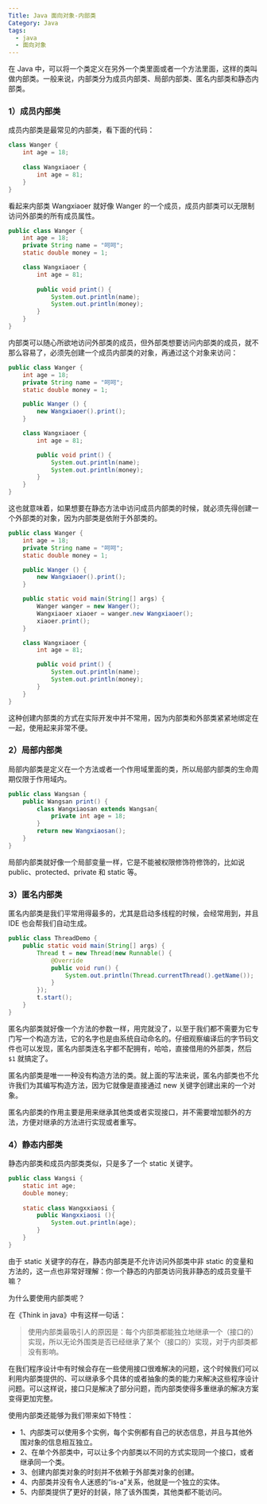 ```yaml
---
Title: Java 面向对象-内部类
Category: Java
tags:
  - java
  - 面向对象
---
```

在 Java 中，可以将一个类定义在另外一个类里面或者一个方法里面，这样的类叫做内部类。一般来说，内部类分为成员内部类、局部内部类、匿名内部类和静态内部类。  
  
### **1）成员内部类**  
  
成员内部类是最常见的内部类，看下面的代码：  
  
```java  
class Wanger {
    int age = 18;
    
    class Wangxiaoer {
        int age = 81;
    }
}
```  
  
看起来内部类 Wangxiaoer 就好像 Wanger 的一个成员，成员内部类可以无限制访问外部类的所有成员属性。  
  
```java  
public class Wanger {
    int age = 18;
    private String name = "呵呵";
    static double money = 1;

    class Wangxiaoer {
        int age = 81;
        
        public void print() {
            System.out.println(name);
            System.out.println(money);
        }
    }
}
```  
  
内部类可以随心所欲地访问外部类的成员，但外部类想要访问内部类的成员，就不那么容易了，必须先创建一个成员内部类的对象，再通过这个对象来访问：  
  
```java  
public class Wanger {
    int age = 18;
    private String name = "呵呵";
    static double money = 1;

    public Wanger () {
        new Wangxiaoer().print();
    }

    class Wangxiaoer {
        int age = 81;

        public void print() {
            System.out.println(name);
            System.out.println(money);
        }
    }
}
```  
  
这也就意味着，如果想要在静态方法中访问成员内部类的时候，就必须先得创建一个外部类的对象，因为内部类是依附于外部类的。  
  
```java  
public class Wanger {
    int age = 18;
    private String name = "呵呵";
    static double money = 1;

    public Wanger () {
        new Wangxiaoer().print();
    }

    public static void main(String[] args) {
        Wanger wanger = new Wanger();
        Wangxiaoer xiaoer = wanger.new Wangxiaoer();
        xiaoer.print();
    }

    class Wangxiaoer {
        int age = 81;

        public void print() {
            System.out.println(name);
            System.out.println(money);
        }
    }
}
```  
  
这种创建内部类的方式在实际开发中并不常用，因为内部类和外部类紧紧地绑定在一起，使用起来非常不便。  
  
### **2）局部内部类**  
  
局部内部类是定义在一个方法或者一个作用域里面的类，所以局部内部类的生命周期仅限于作用域内。  
  
```java  
public class Wangsan {
    public Wangsan print() {
        class Wangxiaosan extends Wangsan{
            private int age = 18;
        }
        return new Wangxiaosan();
    }
}
```  
  
局部内部类就好像一个局部变量一样，它是不能被权限修饰符修饰的，比如说 public、protected、private 和 static 等。  

### **3）匿名内部类**  
  
匿名内部类是我们平常用得最多的，尤其是启动多线程的时候，会经常用到，并且 IDE 也会帮我们自动生成。  
  
```java  
public class ThreadDemo {
    public static void main(String[] args) {
        Thread t = new Thread(new Runnable() {
            @Override
            public void run() {
                System.out.println(Thread.currentThread().getName());
            }
        });
        t.start();
    }
}
```  
  
匿名内部类就好像一个方法的参数一样，用完就没了，以至于我们都不需要为它专门写一个构造方法，它的名字也是由系统自动命名的。仔细观察编译后的字节码文件也可以发现，匿名内部类连名字都不配拥有，哈哈，直接借用的外部类，然后 `$1` 就搞定了。    

匿名内部类是唯一一种没有构造方法的类。就上面的写法来说，匿名内部类也不允许我们为其编写构造方法，因为它就像是直接通过 new 关键字创建出来的一个对象。  
  
匿名内部类的作用主要是用来继承其他类或者实现接口，并不需要增加额外的方法，方便对继承的方法进行实现或者重写。  
  
### **4）静态内部类**  
  
静态内部类和成员内部类类似，只是多了一个 static 关键字。  
  
```java  
public class Wangsi {
    static int age;
    double money;
    
    static class Wangxxiaosi {
        public Wangxxiaosi (){
            System.out.println(age);
        }
    }
}
```  
  
由于 static 关键字的存在，静态内部类是不允许访问外部类中非 static 的变量和方法的，这一点也非常好理解：你一个静态的内部类访问我非静态的成员变量干嘛？  
  
为什么要使用内部类呢？  
  
在《Think in java》中有这样一句话：  
  
>使用内部类最吸引人的原因是：每个内部类都能独立地继承一个（接口的）实现，所以无论外围类是否已经继承了某个（接口的）实现，对于内部类都没有影响。  
  
在我们程序设计中有时候会存在一些使用接口很难解决的问题，这个时候我们可以利用内部类提供的、可以继承多个具体的或者抽象的类的能力来解决这些程序设计问题。可以这样说，接口只是解决了部分问题，而内部类使得多重继承的解决方案变得更加完整。  
  
使用内部类还能够为我们带来如下特性：  
  
- 1、内部类可以使用多个实例，每个实例都有自己的状态信息，并且与其他外围对象的信息相互独立。  
- 2、在单个外部类中，可以让多个内部类以不同的方式实现同一个接口，或者继承同一个类。  
- 3、创建内部类对象的时刻并不依赖于外部类对象的创建。  
- 4、内部类并没有令人迷惑的“is-a”关系，他就是一个独立的实体。  
- 5、内部类提供了更好的封装，除了该外围类，其他类都不能访问。  